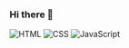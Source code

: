 ### Hi there 👋

![HTML](https://img.shields.io/badge/<LABEL>-<MESSAGE>-<COLOR>)
![CSS](https://img.shields.io/endpoint?url=<URL>&style<STYLE>)
![JavaScript](https://img.shields.io/static/v1?label=JS&message=JavaScript&color=yellow)
